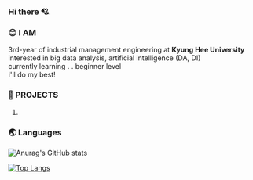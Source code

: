 ### Hi there 💘

### 😊 I AM
3rd-year of industrial management engineering at **Kyung Hee University** 
interested in big data analysis, artificial intelligence (DA, DI)  
currently learning . . beginner level  
I'll do my best!  

### 🌹 PROJECTS
1. 

### 🌏 Languages
![Anurag's GitHub stats](https://github-readme-stats.vercel.app/api?username=chersiakingdom&show_icons=true&theme=Gradient)



[![Top Langs](https://github-readme-stats.vercel.app/api/top-langs/?username=chersiakingdom&langs_count=10&layout=compact&theme=white)](https://github.com/chersiakingdom/chersiakingdom)

﻿
<!--
**chersiakingdom/chersiakingdom** is a ✨ _special_ ✨ repository because its `README.md` (this file) appears on your GitHub profile.

Here are some ideas to get you started:

- 🔭 I’m currently working on ...
- 🌱 I’m currently learning ...
- 👯 I’m looking to collaborate on ...
- 🤔 I’m looking for help with ...
- 💬 Ask me about ...
- 📫 How to reach me: ...
- 😄 Pronouns: ...
- ⚡ Fun fact: ...
-->
